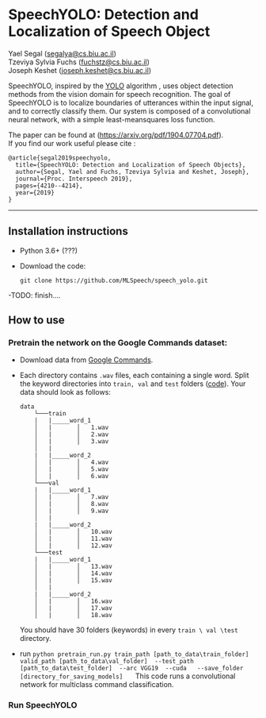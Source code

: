 # SpeechYOLO: Detection and Localization of Speech Object

Yael Segal (segalya@cs.biu.ac.il)\
Tzeviya Sylvia Fuchs (fuchstz@cs.biu.ac.il) \
Joseph Keshet (joseph.keshet@cs.biu.ac.il)             


SpeechYOLO, inspired by the [YOLO](https://arxiv.org/pdf/1506.02640.pdf) algorithm , uses object detection methods from the vision domain for speech recognition. The goal of SpeechYOLO is to localize boundaries of utterances within the input signal, and to correctly classify them. Our system is composed of a convolutional neural network, with a simple least-meansquares loss function.


The paper can be found at (https://arxiv.org/pdf/1904.07704.pdf). \
If you find our work useful please cite : 
```
@article{segal2019speechyolo,
  title={SpeechYOLO: Detection and Localization of Speech Objects},
  author={Segal, Yael and Fuchs, Tzeviya Sylvia and Keshet, Joseph},
  journal={Proc. Interspeech 2019},
  pages={4210--4214},
  year={2019}
}
```

------


## Installation instructions

- Python 3.6+ (???)

- Download the code:
    ```
    git clone https://github.com/MLSpeech/speech_yolo.git
    ```
-TODO: finish.... 


## How to use

### Pretrain the network on the Google Commands dataset:

- Download data from [Google Commands](http://download.tensorflow.org/data/speech_commands_v0.01.tar.gz).

- Each directory contains ```.wav``` files, each containing a single word. Split the keyword directories into ```train, val``` and ```test``` folders ([code](https://github.com/adiyoss/GCommandsPytorch/blob/master/make_dataset.py)). Your data should look as follows:

    ```
    data
	    └───train
	    |   |_____word_1
	    │   |       │   1.wav
	    │   |       │   2.wav
	    │   |       │   3.wav
	    │   |
	    |   |_____word_2
	    │   |       │   4.wav
	    │   |       │   5.wav
	    │   |       │   6.wav          
	    └───val
	    |   |_____word_1
	    │   |       │   7.wav
	    │   |       │   8.wav
	    │   |       │   9.wav
	    │   |
	    |   |_____word_2
	    │   |       │   10.wav
	    │   |       │   11.wav
	    │   |       │   12.wav     
	    └───test
	    |   |_____word_1
	    │   |       │   13.wav
	    │   |       │   14.wav
	    │   |       │   15.wav
	    │   |
	    |   |_____word_2
	    │   |       │   16.wav
	    │   |       │   17.wav
	    │   |       │   18.wav     
    ```
    You should have 30 folders (keywords) in every ```train \ val \test``` directory.

- run ```python pretrain_run.py train_path [path_to_data\train_folder] 
								valid_path [path_to_data\val_folder] 
								--test_path [path_to_data\test_folder] 
								--arc VGG19 
								--cuda  
								--save_folder [directory_for_saving_models]  
								```
	This code runs a convolutional network for multiclass command classification.

### Run SpeechYOLO
